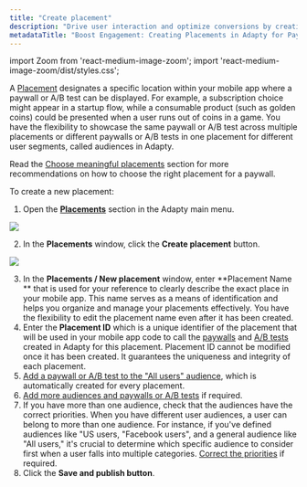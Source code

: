 ```yaml
---
title: "Create placement"
description: "Drive user interaction and optimize conversions by creating targeted placements for paywalls and A/B tests in your app with Adapty's user-friendly platform. Learn how to effortlessly deploy and manage placements for enhanced engagement"
metadataTitle: "Boost Engagement: Creating Placements in Adapty for Paywalls and A/B Tests"
---
```


import Zoom from 'react-medium-image-zoom';
import 'react-medium-image-zoom/dist/styles.css';

A [Placement](placements) designates a specific location within your mobile app where a paywall or A/B test can be displayed. For example, a subscription choice might appear in a startup flow, while a consumable product (such as golden coins) could be presented when a user runs out of coins in a game. You have the flexibility to showcase the same paywall or A/B test across multiple placements or different paywalls or A/B tests in one placement for different user segments, called audiences in Adapty. 

Read the [Choose meaningful placements](choose-meaningful-placements) section for more recommendations on how to choose the right placement for a paywall.

To create a new placement:

1. Open the **[Placements](https://app.adapty.io/placements)** section in the Adapty main menu.

   
<Zoom>
  <img src={require('./img/0561bf8-placements_create_new.png').default}
  style={{
    border: '1px solid #727272', /* border width and color */
    width: '700px', /* image width */
    display: 'block', /* for alignment */
    margin: '0 auto' /* center alignment */
  }}
/>
</Zoom>



2. In the **Placements** window, click the **Create placement** button.

   
<Zoom>
  <img src={require('./img/3dc0e8c-new_placement.png').default}
  style={{
    border: '1px solid #727272', /* border width and color */
    width: '700px', /* image width */
    display: 'block', /* for alignment */
    margin: '0 auto' /* center alignment */
  }}
/>
</Zoom>



3. In the **Placements / New placement** window, enter **Placement Name ** that is used for your reference to clearly describe the exact place in your mobile app. This name serves as a means of identification and helps you organize and manage your placements effectively. You have the flexibility to edit the placement name even after it has been created.
4. Enter the **Placement ID** which is a unique identifier of the placement that will be used in your mobile app code to call the [paywalls](paywalls) and [A/B tests](ab-tests) created in Adapty for this placement.  Placement ID cannot be modified once it has been created. It guarantees the uniqueness and integrity of each placement. 
5. [Add a paywall or A/B test to the "All users" audience](add-audience-paywall-ab-test), which is automatically created for every placement.
6. [Add more audiences and paywalls or A/B tests](add-audience-paywall-ab-test) if required.
7. If you have more than one audience, check that the audiences have the correct priorities. When you have different user audiences, a user can belong to more than one audience. For instance, if you've defined audiences like "US users, "Facebook users", and a general audience like "All users," it's crucial to determine which specific audience to consider first when a user falls into multiple categories. [Correct the priorities](change-audience-priority) if required.
8. Click the **Save and publish button**.